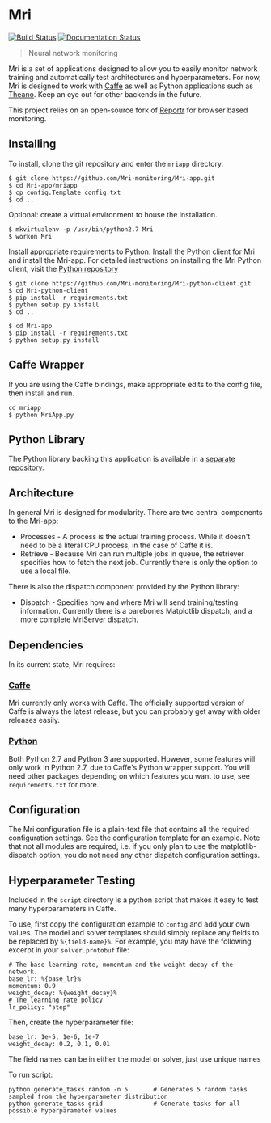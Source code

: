 Mri
========
[![Build Status](https://travis-ci.org/Mri-monitoring/Mri-app.svg?branch=master)](https://travis-ci.org/Mri-monitoring/Mri-app)
[![Documentation Status](https://readthedocs.org/projects/mri/badge/?version=latest)](https://readthedocs.org/projects/mri/?badge=latest)

> Neural network monitoring

Mri is a set of applications designed to allow you to easily monitor network training and automatically test architectures and hyperparameters. For now, Mri is designed to work with [Caffe](http://caffe.berkeleyvision.org/) as well as Python applications such as [Theano](http://deeplearning.net/software/theano/). Keep an eye out for other backends in the future.

This project relies on an open-source fork of [Reportr](http://www.reportr.io/) for browser based monitoring.

## Installing

To install, clone the git repository and enter the `mriapp` directory. 

```
$ git clone https://github.com/Mri-monitoring/Mri-app.git 
$ cd Mri-app/mriapp
$ cp config.Template config.txt
$ cd .. 
```

Optional: create a virtual environment to house the installation.

```
$ mkvirtualenv -p /usr/bin/python2.7 Mri
$ workon Mri
```

Install appropriate requirements to Python. Install the Python client for Mri and install the Mri-app. For detailed instructions on installing the Mri Python client, visit the [Python repository](https://github.com/Mri-monitoring/Mri-python-client)
```
$ git clone https://github.com/Mri-monitoring/Mri-python-client.git 
$ cd Mri-python-client
$ pip install -r requirements.txt
$ python setup.py install
$ cd ..

$ cd Mri-app
$ pip install -r requirements.txt
$ python setup.py install
```

## Caffe Wrapper
If you are using the Caffe bindings, make appropriate edits to the config file, then install and run.

```
cd mriapp
$ python MriApp.py
```

## Python Library
The Python library backing this application is available in a [separate repository](https://github.com/Mri-monitoring/Mri-python-client). 

## Architecture 

In general Mri is designed for modularity. There are two central components to the Mri-app:

* Processes - A process is the actual training process. While it doesn't need to be a literal CPU process, in the case of Caffe it is.
* Retrieve - Because Mri can run multiple jobs in queue, the retriever specifies how to fetch the next job. Currently there is only the option to use a local file.

There is also the dispatch component provided by the Python library:

* Dispatch - Specifies how and where Mri will send training/testing information. Currently there is a barebones Matplotlib dispatch, and a more complete MriServer dispatch.

## Dependencies

In its current state, Mri requires:

### [Caffe](http://caffe.berkeleyvision.org/)

Mri currently only works with Caffe. The officially supported version of Caffe is always the latest release, but you can probably get away with older releases easily.

### [Python](https://www.python.org/)

Both Python 2.7 and Python 3 are supported. However, some features will only work in Python 2.7, due to Caffe's Python wrapper support. You will need other packages depending on which features you want to use, see `requirements.txt` for more.

## Configuration

The Mri configuration file is a plain-text file that contains all the required configuration settings. See the configuration template for an example. Note that not all modules are required, i.e. if you only plan to use the matplotlib-dispatch option, you do not need any other dispatch configuration settings.

## Hyperparameter Testing
Included in the `script` directory is a python script that makes it easy to test many hyperparameters in Caffe.

To use, first copy the configuration example to `config` and add your own values. The model and solver templates should simply replace any fields to be replaced by `%{field-name}%`. For example, you may have the following excerpt in your `solver.protobuf` file:

```
# The base learning rate, momentum and the weight decay of the network.
base_lr: %{base_lr}%
momentum: 0.9
weight_decay: %{weight_decay}%
# The learning rate policy
lr_policy: "step"
```

Then, create the hyperparameter file:

```
base_lr: 1e-5, 1e-6, 1e-7
weight_decay: 0.2, 0.1, 0.01
```

The field names can be in either the model or solver, just use unique names

To run script:

```
python generate_tasks random -n 5       # Generates 5 random tasks sampled from the hyperparameter distribution
python generate_tasks grid              # Generate tasks for all possible hyperparameter values
```
